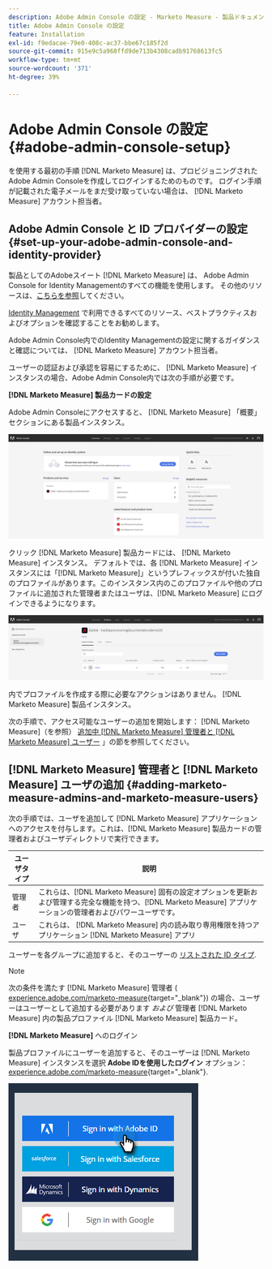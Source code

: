 ```yaml
---
description: Adobe Admin Console の設定 - Marketo Measure - 製品ドキュメント
title: Adobe Admin Console の設定
feature: Installation
exl-id: f9edacae-79e0-408c-ac37-bbe67c185f2d
source-git-commit: 915e9c5a968ffd9de713b4308cadb91768613fc5
workflow-type: tm+mt
source-wordcount: '371'
ht-degree: 39%

---
```


# Adobe Admin Console の設定 {#adobe-admin-console-setup}

を使用する最初の手順 [!DNL Marketo Measure] は、プロビジョニングされたAdobe Admin Consoleを作成してログインするためのものです。 ログイン手順が記載された電子メールをまだ受け取っていない場合は、 [!DNL Marketo Measure] アカウント担当者。

## Adobe Admin Console と ID プロバイダーの設定 {#set-up-your-adobe-admin-console-and-identity-provider}

製品としてのAdobeスイート [!DNL Marketo Measure] は、 Adobe Admin Console for Identity Managementのすべての機能を使用します。 その他のリソースは、[こちらを参照](https://helpx.adobe.com/jp/enterprise/using/admin-console.html)してください。

[Identity Management](https://helpx.adobe.com/enterprise/using/set-up-identity.html) で利用できるすべてのリソース、ベストプラクティスおよびオプションを確認することをお勧めします。

Adobe Admin Console内でのIdentity Managementの設定に関するガイダンスと確認については、 [!DNL Marketo Measure] アカウント担当者。

ユーザーの認証および承認を容易にするために、 [!DNL Marketo Measure] インスタンスの場合、Adobe Admin Console内では次の手順が必要です。

**[!DNL Marketo Measure] 製品カードの設定**

Adobe Admin Consoleにアクセスすると、 [!DNL Marketo Measure] 「概要」セクションにある製品インスタンス。

![](assets/adobe-admin-console-setup-1.png)

クリック [!DNL Marketo Measure] 製品カードには、 [!DNL Marketo Measure] インスタンス。 デフォルトでは、各 [!DNL Marketo Measure] インスタンスには「[!DNL Marketo Measure]」というプレフィックスが付いた独自のプロファイルがあります。このインスタンス内のこのプロファイルや他のプロファイルに追加された管理者またはユーザは、[!DNL Marketo Measure] にログインできるようになります。

![](assets/adobe-admin-console-setup-2.png)

内でプロファイルを作成する際に必要なアクションはありません。 [!DNL Marketo Measure] 製品インスタンス。

次の手順で、アクセス可能なユーザーの追加を開始します： [!DNL Marketo Measure]（を参照） [追加中 [!DNL Marketo Measure] 管理者と [!DNL Marketo Measure] ユーザー](#adding-marketo-measure-admins-and-marketo-measure-users) 」の節を参照してください。

## [!DNL Marketo Measure] 管理者と [!DNL Marketo Measure] ユーザの追加 {#adding-marketo-measure-admins-and-marketo-measure-users}

次の手順では、ユーザを追加して [!DNL Marketo Measure] アプリケーションへのアクセスを付与します。これは、[!DNL Marketo Measure] 製品カードの管理者およびユーザディレクトリで実行できます。

| ユーザタイプ | 説明 |
|---|---|
| 管理者 | これらは、[!DNL Marketo Measure] 固有の設定オプションを更新および管理する完全な機能を持つ、[!DNL Marketo Measure] アプリケーションの管理者およびパワーユーザです。 |
| ユーザ | これらは、 [!DNL Marketo Measure] 内の読み取り専用権限を持つアプリケーション [!DNL Marketo Measure] アプリ |

ユーザーを各グループに追加すると、そのユーザーの [リストされた ID タイプ](https://helpx.adobe.com/enterprise/using/set-up-identity.html).

>[!NOTE]
>
>次の条件を満たす [!DNL Marketo Measure] 管理者 ( [experience.adobe.com/marketo-measure](https://experience.adobe.com/marketo-measure?lang=ja){target="_blank"}) の場合、ユーザーはユーザーとして追加する必要があります _および_ 管理者 [!DNL Marketo Measure] 内の製品プロファイル [!DNL Marketo Measure] 製品カード。

**[!DNL Marketo Measure]** へのログイン

製品プロファイルにユーザーを追加すると、そのユーザーは [!DNL Marketo Measure] インスタンスを選択 **Adobe IDを使用したログイン** オプション： [experience.adobe.com/marketo-measure](https://experience.adobe.com/marketo-measure?lang=ja){target="_blank"}.

![](assets/adobe-admin-console-setup-3.png)
